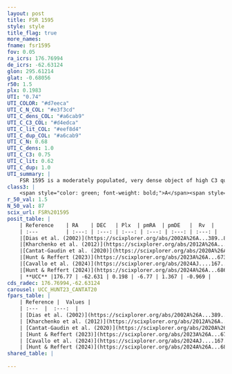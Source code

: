 ```yaml
---
layout: post
title: FSR 1595
style: style
title_flag: true
more_names: 
fname: fsr1595
fov: 0.05
ra_icrs: 176.76994
de_icrs: -62.63124
glon: 295.61214
glat: -0.68056
r50: 1.5
plx: 0.1983
UTI: "0.74"
UTI_COLOR: "#d7eeca"
UTI_C_N_COL: "#e3f3cd"
UTI_C_dens_COL: "#a6cab9"
UTI_C_C3_COL: "#d4edca"
UTI_C_lit_COL: "#eef8d4"
UTI_C_dup_COL: "#a6cab9"
UTI_C_N: 0.68
UTI_C_dens: 1.0
UTI_C_C3: 0.75
UTI_C_lit: 0.62
UTI_C_dup: 1.0
UTI_summary: |
    FSR 1595 is a moderately populated, very dense object of high C3 quality. It is moderately studied in the literature.
class3: |
    <span style="color: green; font-weight: bold;">A</span><span style="color: #FFC300; font-weight: bold;">B</span>
r_50_val: 1.5
N_50_val: 87
scix_url: FSR%201595
posit_table: |
    | Reference    | RA    | DEC   | Plx  | pmRA  | pmDE   |  Rv  |
    | :---         | :---: | :---: | :---: | :---: | :---: | :---: |
    |[Dias et al. (2002)](https://scixplorer.org/abs/2002A%26A...389..871D) | 176.771 | -62.637 | -- | -3.48 | -1.28 | -- |
    |[Kharchenko et al. (2012)](https://scixplorer.org/abs/2012A%26A...543A.156K) | 176.752 | -62.65 | -- | -3.48 | -1.28 | -- |
    |[Cantat-Gaudin et al. (2020)](https://scixplorer.org/abs/2020A%26A...640A...1C) | 176.771 | -62.639 | 0.179 | -6.779 | 1.373 | -- |
    |[Hunt & Reffert (2023)](https://scixplorer.org/abs/2023A%26A...673A.114H) | 176.768 | -62.636 | 0.215 | -6.735 | 1.332 | -6.003 |
    |[Cavallo et al. (2024)](https://scixplorer.org/abs/2024AJ....167...12C) | 176.742 | -62.611 | 0.214 | -- | -- | -- |
    |[Hunt & Reffert (2024)](https://scixplorer.org/abs/2024A%26A...686A..42H) | 176.768 | -62.636 | 0.215 | -6.735 | 1.332 | -6.003 |
    | **UCC** |176.77 | -62.631 | 0.198 | -6.77 | 1.367 | -0.969 | 
cds_radec: 176.76994,-62.63124
carousel: UCC_HUNT23_CANTAT20
fpars_table: |
    | Reference |  Values |
    | :---  |  :---:  |
    | [Dias et al. (2002)](https://scixplorer.org/abs/2002A%26A...389..871D) | `E(B-V)=0.854, Dist=4416.0, Age=6.35` |
    | [Kharchenko et al. (2012)](https://scixplorer.org/abs/2012A%26A...543A.156K) | `e_bv=0.854, distance=4416, log_age=6.35` |
    | [Cantat-Gaudin et al. (2020)](https://scixplorer.org/abs/2020A%26A...640A...1C) | `AVNN=2.45, DMNN=13.66, AgeNN=8.84` |
    | [Hunt & Reffert (2023)](https://scixplorer.org/abs/2023A%26A...673A.114H) | `AV50=2.916, diffAV50=2.527, MOD50=13.042, logAge50=7.68` |
    | [Cavallo et al. (2024)](https://scixplorer.org/abs/2024AJ....167...12C) | `AV50=3.24, dMod50=12.88, logAge50=7.95, [Fe/H]50=-0.04` |
    | [Hunt & Reffert (2024)](https://scixplorer.org/abs/2024A%26A...686A..42H) | `MassJ=842.692` |
shared_table: |
    
---
```


